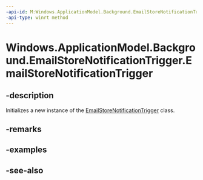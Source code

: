 ----api-id: M:Windows.ApplicationModel.Background.EmailStoreNotificationTrigger.#ctor
-api-type: winrt method
---<!-- Method syntaxpublic EmailStoreNotificationTrigger()--># Windows.ApplicationModel.Background.EmailStoreNotificationTrigger.EmailStoreNotificationTrigger## -descriptionInitializes a new instance of the [EmailStoreNotificationTrigger](emailstorenotificationtrigger.md) class.## -remarks## -examples## -see-also